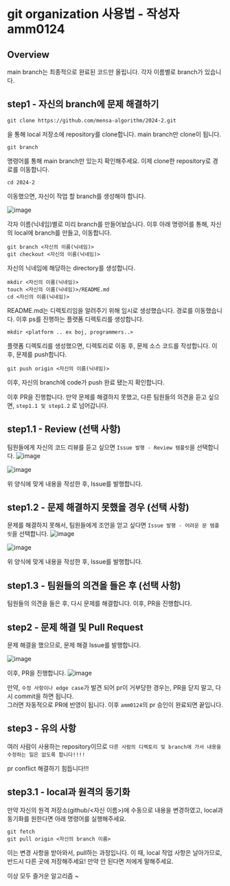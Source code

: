 
# git organization 사용법 - 작성자 amm0124

## Overview
main branch는 최종적으로 완료된 코드만 올립니다.
각자 이름별로 branch가 있습니다.


## step1 - 자신의 branch에 문제 해결하기
	
    git clone https://github.com/mensa-algorithm/2024-2.git
   
 을 통해 local 저장소에 repository를 clone합니다. main branch만 clone이 됩니다.
   
	git branch 
   
 명령어를 통해 main branch만 있는지 확인해주세요. 이제 clone한 repository로 경로를 이동합니다.
	 
	cd 2024-2

이동했으면, 자신이 작업 할 branch를 생성해야 합니다. 

![image](https://github.com/user-attachments/assets/aeb21be6-4d6f-421f-9269-29342d5776f4)

각자 이름(닉네임)별로 미리 branch를 만들어놨습니다.
이후 아래 명령어를 통해, 자신의 local에 branch를 만들고, 이동합니다.
  
    git branch <자신의 이름(닉네임)>
    git checkout <자신의 이름(닉네임)>

자신의 닉네임에 해당하는 directory를 생성합니다. 

    mkdir <자신의 이름(닉네임)>
    touch <자신의 이름(닉네임)>/README.md
    cd <자신의 이름(닉네임)>

README.md는 디렉토리임을 알려주기 위해 임시로 생성했습니다. 경로를 이동했습니다.
이후 ps를 진행하는 플랫폼 디렉토리를 생성합니다.

    mkdir <platform .. ex boj, programmers..>

플랫폼 디렉토리를 생성했으면, 디렉토리로 이동 후, 문제 소스 코드를 작성합니다.
이후, 문제를 push합니다.

    git push origin <자신의 이름(닉네임)>

이후, 자신의 branch에 code가 push 완료 됐는지 확인합니다.

이후 PR을 진행합니다.
만약 문제를 해결하지 못했고, 다른 팀원들의 의견을 듣고 싶으면, `step1.1 및 step1.2` 로 넘어갑니다.

## step1.1 - Review (선택 사항)

팀원들에게 자신의 코드 리뷰를 듣고 싶으면 `Issue 발행 - Review 템플릿`을 선택합니다.
![image](https://github.com/user-attachments/assets/42b61416-8045-421a-b1bc-30e797ede083)

![image](https://github.com/user-attachments/assets/7ecc331c-8511-4f5f-9736-ad6818d0e8cc)

위 양식에 맞게 내용을 작성한 후, Issue를 발행합니다. 

## step1.2 - 문제 해결하지 못했을 경우 (선택 사항)

문제를 해결하지 못해서, 팀원들에게 조언을 얻고 싶다면 `Issue 발행 - 어려운 문 템플릿`을 선택합니다.
![image](https://github.com/user-attachments/assets/d742081c-5d84-4e61-a30a-09f88393dfd8)

![image](https://github.com/user-attachments/assets/808e9d7a-a27c-48fc-9bcc-12b39db0b8df)

위 양식에 맞게 내용을 작성한 후, Issue를 발행합니다.

## step1.3 - 팀원들의 의견을 들은 후 (선택 사항)

팀원들의 의견을 들은 후, 다시 문제를 해결합니다. 이후, PR을 진행합니다.

## step2 - 문제 해결 및 Pull Request

문제 해결을 했으므로, 문제 해결 Issue를 발행합니다.

![image](https://github.com/user-attachments/assets/a8beb040-0152-44f9-8f05-1366ecb4293b)

이후, PR을 진행합니다.
![image](https://github.com/user-attachments/assets/307949d5-fd4c-488b-9f67-e2ff060f759e)

만약, `수정 사항이나 edge case`가 발견 되어 pr이 거부당한 경우는, PR을 닫지 말고, 다시 commit을 하면 됩니다.  
그러면 자동적으로 PR에 반영이 됩니다.
이후 `amm0124`의 pr 승인이 완료되면 끝입니다.

## step3 - 유의 사항

여러 사람이 사용하는 repository이므로 `다른 사람의 디렉토리 및 branch에 가서 내용을 수정하는 일은 없도록 합니다!!!!`

pr conflict 해결하기 힘듭니다!!! 

## step3.1 - local과 원격의 동기화

만약 자신의 원격 저장소(github/<자신 이름>)에 수동으로 내용을 변경하였고, local과 동기화를 원한다면 아래 명령어를 실행해주세요.

	git fetch 
 	git pull origin <자신의 branch 이름>

이는 변경 사항을 받아와서, pull하는 과정입니다. 이 때, local 작업 사항은 날아가므로, 반드시 다른 곳에 저장해주세요! 만약 안 된다면 저에게 말해주세요.



이상 모두 즐거운 알고리즘 ~
